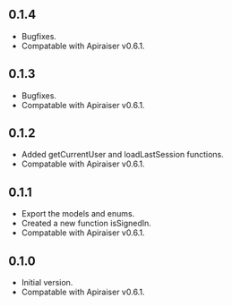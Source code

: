 ## 0.1.4
- Bugfixes.
- Compatable with Apiraiser v0.6.1.

## 0.1.3
- Bugfixes.
- Compatable with Apiraiser v0.6.1.

## 0.1.2
- Added getCurrentUser and loadLastSession functions.
- Compatable with Apiraiser v0.6.1.

## 0.1.1
- Export the models and enums.
- Created a new function isSignedIn.
- Compatable with Apiraiser v0.6.1.

## 0.1.0
- Initial version.
- Compatable with Apiraiser v0.6.1.
